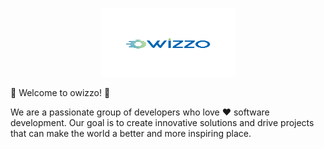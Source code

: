<p align="center">
  <img src="https://raw.githubusercontent.com/owizzo/.github/main/img/owizzo-logo.png" width="215" height="110" alt="owizzo" />
</p>

🚀 Welcome to owizzo! 🚀

We are a passionate group of developers who love ❤️ software development. Our goal is to create innovative solutions and drive projects that can make the world a better and more inspiring place.

